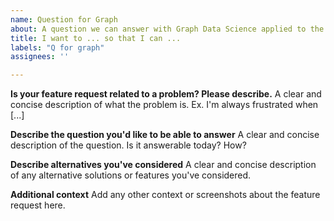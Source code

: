 ```yaml
---
name: Question for Graph
about: A question we can answer with Graph Data Science applied to the Landscape.
title: I want to ... so that I can ...
labels: "Q for graph"
assignees: ''

---
```


**Is your feature request related to a problem? Please describe.**
A clear and concise description of what the problem is. Ex. I'm always frustrated when [...]

**Describe the question you'd like to be able to answer**
A clear and concise description of the question. Is it answerable today? How?

**Describe alternatives you've considered**
A clear and concise description of any alternative solutions or features you've considered.

**Additional context**
Add any other context or screenshots about the feature request here.
